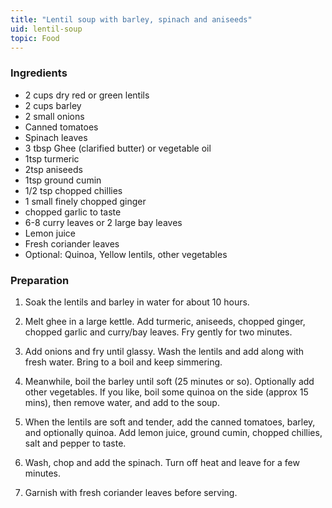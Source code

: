 ```yaml
---
title: "Lentil soup with barley, spinach and aniseeds"
uid: lentil-soup
topic: Food
---
```


### Ingredients

- 2 cups dry red or green lentils
- 2 cups barley
- 2 small onions
- Canned tomatoes
- Spinach leaves
- 3 tbsp Ghee (clarified butter) or vegetable oil
- 1tsp turmeric
- 2tsp aniseeds
- 1tsp ground cumin
- 1/2 tsp chopped chillies
- 1 small finely chopped ginger
- chopped garlic to taste
- 6-8 curry leaves or 2 large bay leaves
- Lemon juice
- Fresh coriander leaves
- Optional: Quinoa, Yellow lentils, other vegetables

### Preparation

1. Soak the lentils and barley in water for about 10 hours.

2. Melt ghee in a large kettle. Add turmeric, aniseeds, chopped ginger, chopped garlic and curry/bay leaves. Fry gently for two minutes.

3. Add onions and fry until glassy. Wash the lentils and add along with fresh water. Bring to a boil and keep simmering.

4. Meanwhile, boil the barley until soft (25 minutes or so). Optionally add other vegetables. If you like, boil some quinoa on the side (approx 15 mins), then remove water, and add to the soup.

5. When the lentils are soft and tender, add the canned tomatoes, barley, and optionally quinoa. Add lemon juice, ground cumin, chopped chillies, salt and pepper to taste.

6. Wash, chop and add the spinach. Turn off heat and leave for a few minutes.

7. Garnish with fresh coriander leaves before serving.

